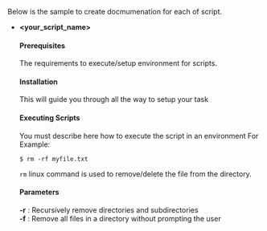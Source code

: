 Below is the sample to create docmumenation for each of script.

- **<your_script_name>**
	#### Prerequisites
	The requirements to execute/setup environment for scripts.
	
	#### Installation
	This will guide you through all the way to setup your task
	
	#### Executing Scripts
	You must describe here how to execute the script in an environment
	For Example:
	```
	$ rm -rf myfile.txt
	```
	`rm` linux command is used to remove/delete the file from the directory.

	#### Parameters	 
	**-r** : Recursively remove directories and subdirectories  
	**-f** : Remove all files in a directory without prompting the user 